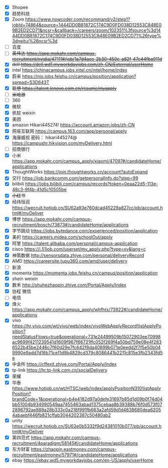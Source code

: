 - [x] Shopee
- [x] 趋势科技
- [x] Zoom https://www.nowcoder.com/recommand/v2/step1?jobId=74864&source=1444DD0B81872C174C9D0FD038D12553C848E09B2ED2CD71&ncsr=&callback=/careers/zoom/102351%3fsource%3d1444DD0B81872C174C9D0FD038D12553C848E09B2ED2CD71%26type%3dneitui%26ncsr%3d
- [ ] 百度
- [ ] ~~英伟达 https://app.mokahr.com/campus-recruitment/nvidia/47111#/job/1a7d4aee-2b30-450c-a82f-47e44fba911d~~
- [x] ~~dell https://dell.wd1.myworkdayjobs.com/zh-CN/External/userHome~~
- [x] intel https://chinacampus.jobs.intel.cn/intel/home/index
- [x] 蔚来 https://nio.jobs.feishu.cn/campus/position/application?spread=S3D643T
- [x] ~~联想 https://talent.lenovo.com.cn/resume/myapply~~
- [ ] ~~米哈游~~ 
- [ ] 360
- [x] 微软
- [x] 帆软 weixin
- [x] 美团
- [x] amazon Hikari445274! https://account.amazon.jobs/zh-CN
- [x] 网易互联网 https://campus.163.com/app/personal/apply
- [x] 海康威视 密码： hikari445274@ https://campushr.hikvision.com/myDelivery.html
- [ ] 招商银行
- [x] 小米 https://app.mokahr.com/campus_apply/xiaomi/47097#/candidateHome/applications
- [x] ThoughtWorks https://join.thoughtworks.cn/account?autoExpand
- [x] 交行 https://job.bankcomm.com/getpersonalInfo.do?step=99
- [x] bilibili https://jobs.bilibili.com/campus/records?token=0eaa22d5-113e-48c3-9f4b-41d5c10505be
- [x] ~~小红书~~
- [x] 经纬恒润 https://wecruit.hotjob.cn/SU62a93e760dcad45229a827cc/pb/account.html#/myDeliver
- [x] 博世 https://app.mokahr.com/campus-recruitment/bosch/73873#/candidateHome/applications
- [x] 字节跳动 https://jobs.bytedance.com/experienced/position/application
- [x] 美的 https://careers.midea.com/schoolOut/apply
- [x] 阿里 https://talent.alibaba.com/personal/campus-application
- [x] cisco https://i.51job.com/userset/my_apply.php?type=xy&lang=c
- [x] 神策数据 http://sensorsdata.zhiye.com/personal/deliveryRecord
- [x] AMD https://careersite.tupu360.com/amd/user/delivery
- [ ] 新浪
- [x] momenta https://momenta.jobs.feishu.cn/campus/position/application
- [x] shein weixin
- [x] 数禾  http://shuhezhaopin.zhiye.com/Portal/Apply/Index
- [x] 协程 微信
- [ ] 电信
- [x] 烽火 https://app.mokahr.com/campus_apply/whfhtx/73922#/candidateHome/applications
- [x] vivo https://hr.vivo.com/wt/vivo/web/index/vivoWebApplyRecord!listApplyPosition?needStatusFlows=true&operational=731e24499509b15072903ee70998ac9699f4211239541d1609f967f66721ffc052f269f4a50bd759e08e4f2836522b45be2446c7f60d29e7fc642f8da40899b071e0eedd2f7f5e50b049990e9add7d16b71ce11d9b4829cd379c8086441b2211c815e3fb2343fd5e
- [x] 中金所 https://cffexit.zhiye.com/Portal/Apply/Index
- [x] tp-link https://hr.tp-link.com.cn/socialDelivery
- [x] 荣耀
- [x] 华泰 https://www.hotjob.cn/wt/HTSC/web/index/applyPositionN310!listApplyPosition?brandCode=1&operational=b4e4182d97a0defe31697b85d1d09b0f74d04bb51004b934990549aa7455463abad1375cebaa8b39388b76f0d573f072896792ae888a28b333c0a218f991fb663a2afd59d1d4638680dea62054abaebf446fb821cffab3044202387c50480ab2
- [x] unity https://wecruit.hotjob.cn/SU62e0b5332f9d24381010b077/pb/account.html#/myDeliver
- [x] 第四范式 https://app.mokahr.com/campus-recruitment/4paradigm/58145#/candidateHome/applications
- [x] 东方财富 https://zhaopin.eastmoney.com/campus-recruitment/eastmoney/57971#/candidateHome/applications
- [x] ebay https://ebay.wd5.myworkdayjobs.com/en-US/apply/userHome
